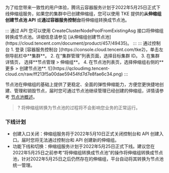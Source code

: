  

为了给您带来一致性的用户体验，腾讯云容器服务计划于2022年5月25日正式下线伸缩组服务，如果您的集群中已创建伸缩组，您可以使用 TKE 提供的**从伸缩组创建节点池 API** 或**通过容器服务控制台**将伸缩组转换成节点池。

<dx-tabs>
::: 通过 API
您可以使用 CreateClusterNodePoolFromExistingAsg 接口将伸缩组转换成节点池。详细信息请参见 [从伸缩组创建节点池](https://cloud.tencent.com/document/product/457/49435)。
:::
::: 通过控制台
1. 登录 [容器服务控制台 ](https://console.cloud.tencent.com/tke2)，单击左侧导航栏中**集群**。
2. 在“集群管理”列表页面，选择目标集群 ID。
3. 在集群详情页， 选择**节点管理 > 伸缩组**。
4. 在节点池列表页，选择伸缩组右侧的**更多 > 创建节点池**.
![](https://qcloudimg.tencent-cloud.cn/raw/ff213f5a00dae59454fd7d7e8fae6c34.png)
:::
</dx-tabs>

 

节点池在伸缩组的基础上提供了更稳定、全面的弹性伸缩能力，方便您更快捷地创建、管理和销毁节点，届时您可通过节点池继续管理已经创建的伸缩组，详情请参考 [节点池概述](https://cloud.tencent.com/document/product/457/43719)。

>? 将伸缩组转换为节点池的过程将不会影响您业务的正常运行。

### 下线计划
- 创建入口关闭：伸缩组服务将于2022年5月10日正式关闭控制台和 API 创建入口。届时您将无法通过控制台和 API 创建新的伸缩组。
- 功能下线和切换：伸缩组服务计划于2022年5月25日正式下线。建议您在2022年5月25日之前参考“将伸缩组转换成节点池”的操作将伸缩组转换成节点池，针对2022年5月25日之后仍然存在的伸缩组，平台自动将其转换为节点池统一管理。
